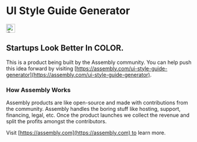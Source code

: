 # UI Style Guide Generator

<a href="https://assembly.com/ui-style-guide-generator/bounties?utm_campaign=assemblage&utm_source=ui-style-guide-generator&utm_medium=repo_badge"><img src="https://asm-badger.herokuapp.com/ui-style-guide-generator/badges/tasks.svg" height="24px" alt="Open Tasks" /></a>

## Startups Look Better In COLOR.

This is a product being built by the Assembly community. You can help push this idea forward by visiting [https://assembly.com/ui-style-guide-generator](https://assembly.com/ui-style-guide-generator).

### How Assembly Works

Assembly products are like open-source and made with contributions from the community. Assembly handles the boring stuff like hosting, support, financing, legal, etc. Once the product launches we collect the revenue and split the profits amongst the contributors.

Visit [https://assembly.com](https://assembly.com) to learn more.
